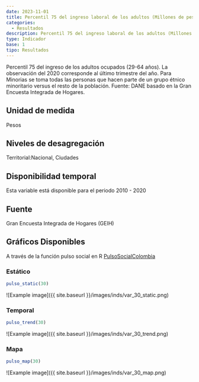 ```yaml
---
date: 2023-11-01
title: Percentil 75 del ingreso laboral de los adultos (Millones de pesos) (nacional)
categories:
  - Resultados
description: Percentil 75 del ingreso laboral de los adultos (Millones de pesos)
type: Indicador
base: 1
tipo: Resultados
--- 
```


Percentil 75 del ingreso de los adultos ocupados (29-64 años). La observación del 2020 corresponde al último trimestre del año. Para Minorias se toma todas las personas que hacen parte de un grupo étnico minoritario versus el resto de la población.
Fuente: DANE basado en la Gran Encuesta Integrada de Hogares.

## Unidad de medida
Pesos

## Niveles de desagregación
Territorial:Nacional, Ciudades

## Disponibilidad temporal
Esta variable está disponible para el periodo 2010 - 2020

## Fuente
Gran Encuesta Integrada de Hogares (GEIH)

## Gráficos Disponibles

A través de la función pulso social en R [PulsoSocialColombia](https://github.com/pulsosocialcolombia/PulsoSocialColombia)

### Estático

``` R
pulso_static(30)
```

![Example image]({{ site.baseurl }}/images/inds/var_30_static.png)

### Temporal

``` R
pulso_trend(30)
```

![Example image]({{ site.baseurl }}/images/inds/var_30_trend.png)

### Mapa

``` R
pulso_map(30)
```

![Example image]({{ site.baseurl }}/images/inds/var_30_map.png)